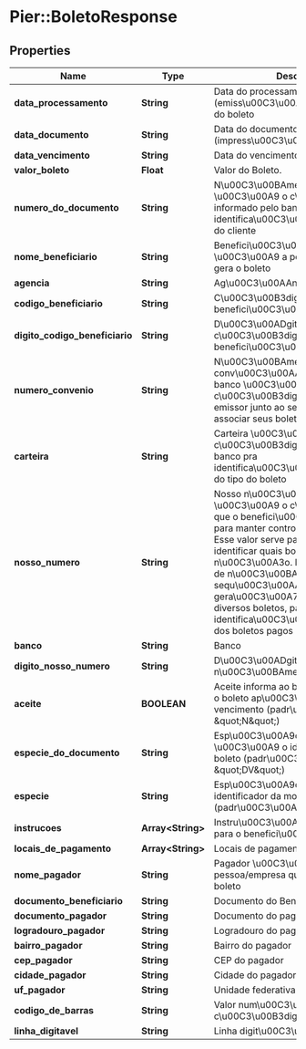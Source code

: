 # Pier::BoletoResponse

## Properties
Name | Type | Description | Notes
------------ | ------------- | ------------- | -------------
**data_processamento** | **String** | Data do processamento (emiss\u00C3\u00A3o ou faturamento) do boleto | [optional] 
**data_documento** | **String** | Data do documento (impress\u00C3\u00A3o) | [optional] 
**data_vencimento** | **String** | Data do vencimento | [optional] 
**valor_boleto** | **Float** | Valor do Boleto. | [optional] 
**numero_do_documento** | **String** | N\u00C3\u00BAmero do documento \u00C3\u00A9 o c\u00C3\u00B3digo informado pelo banco para identifica\u00C3\u00A7\u00C3\u00A3o do cliente | [optional] 
**nome_beneficiario** | **String** | Benefici\u00C3\u00A1rio \u00C3\u00A9 a pessoa/empresa que gera o boleto | [optional] 
**agencia** | **String** | Ag\u00C3\u00AAncia. | [optional] 
**codigo_beneficiario** | **String** | C\u00C3\u00B3digo do benefici\u00C3\u00A1rio | [optional] 
**digito_codigo_beneficiario** | **String** | D\u00C3\u00ADgito do c\u00C3\u00B3digo do benefici\u00C3\u00A1rio | [optional] 
**numero_convenio** | **String** | N\u00C3\u00BAmero do conv\u00C3\u00AAnio fornecido pelo banco \u00C3\u00A9 o c\u00C3\u00B3digo que identifica um emissor junto ao seu banco para associar seus boletos. | [optional] 
**carteira** | **String** | Carteira \u00C3\u00A9 o c\u00C3\u00B3digo informado pelo banco pra identifica\u00C3\u00A7\u00C3\u00A3o do tipo do boleto | [optional] 
**nosso_numero** | **String** | Nosso n\u00C3\u00BAmero \u00C3\u00A9 o c\u00C3\u00B3digo que o benefici\u00C3\u00A1rio escolhe para manter controle sobre seus boletos. Esse valor serve para o cedente identificar quais boletos foram pagos ou n\u00C3\u00A3o. Recomenda-se o uso de n\u00C3\u00BAmeros sequ\u00C3\u00AAnciais, na gera\u00C3\u00A7\u00C3\u00A3o de diversos boletos, para facilitar a identifica\u00C3\u00A7\u00C3\u00A3o dos boletos pagos | [optional] 
**banco** | **String** | Banco | [optional] 
**digito_nosso_numero** | **String** | D\u00C3\u00ADgito do nosso n\u00C3\u00BAmero | [optional] 
**aceite** | **BOOLEAN** | Aceite informa ao banco se deve aceitar o boleto ap\u00C3\u00B3s a data de vencimento (padr\u00C3\u00A3o: \&quot;N\&quot;) | [optional] 
**especie_do_documento** | **String** | Esp\u00C3\u00A9cie do documento \u00C3\u00A9 o identificador do tipo de boleto (padr\u00C3\u00A3o: \&quot;DV\&quot;) | [optional] 
**especie** | **String** | Esp\u00C3\u00A9cie \u00C3\u00A9 o identificador da moeda do boleto (padr\u00C3\u00A3o: \&quot;R$\&quot;) | [optional] 
**instrucoes** | **Array&lt;String&gt;** | Instru\u00C3\u00A7\u00C3\u00B5es para o benefici\u00C3\u00A1rio | [optional] 
**locais_de_pagamento** | **Array&lt;String&gt;** | Locais de pagamento | [optional] 
**nome_pagador** | **String** | Pagador \u00C3\u00A9 a pessoa/empresa que deve pagar o boleto | [optional] 
**documento_beneficiario** | **String** | Documento do Beneficiario. | [optional] 
**documento_pagador** | **String** | Documento do pagador (CPF ou CNPJ) | [optional] 
**logradouro_pagador** | **String** | Logradouro do pagador | [optional] 
**bairro_pagador** | **String** | Bairro do pagador | [optional] 
**cep_pagador** | **String** | CEP do pagador | [optional] 
**cidade_pagador** | **String** | Cidade do pagador | [optional] 
**uf_pagador** | **String** | Unidade federativa do pagador | [optional] 
**codigo_de_barras** | **String** | Valor num\u00C3\u00A9rico do c\u00C3\u00B3digo de barras | [optional] 
**linha_digitavel** | **String** | Linha digit\u00C3\u00A1vel formatada | [optional] 



